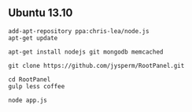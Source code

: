 ## Ubuntu 13.10

    add-apt-repository ppa:chris-lea/node.js
    apt-get update
    
    apt-get install nodejs git mongodb memcached
    
    git clone https://github.com/jysperm/RootPanel.git
    
    cd RootPanel
    gulp less coffee
    
    node app.js
